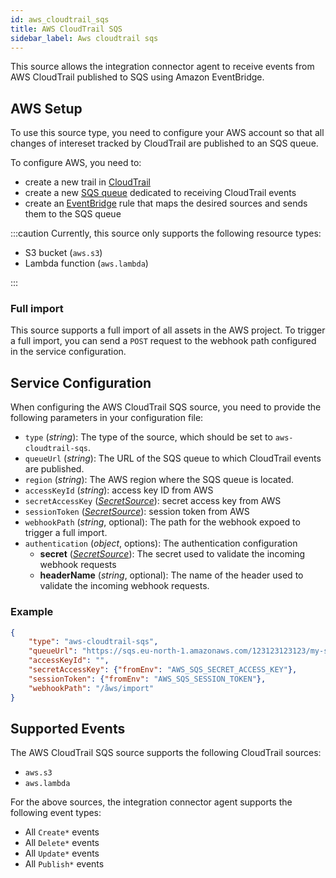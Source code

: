 ```yaml
---
id: aws_cloudtrail_sqs
title: AWS CloudTrail SQS
sidebar_label: Aws cloudtrail sqs
---
```


<!--
WARNING: this file was automatically generated by Mia-Platform Doc Aggregator.
DO NOT MODIFY IT BY HAND.
Instead, modify the source file and run the aggregator to regenerate this file.
-->

This source allows the integration connector agent to receive events from AWS CloudTrail published to SQS using Amazon EventBridge.

## AWS Setup

To use this source type, you need to configure your AWS account so that all changes of intereset tracked by CloudTrail
are published to an SQS queue.

To configure AWS, you need to:

- create a new trail in [CloudTrail](https://docs.aws.amazon.com/awscloudtrail/latest/userguide/cloudtrail-user-guide.html)
- create a new [SQS queue](https://docs.aws.amazon.com/AWSSimpleQueueService/latest/SQSDeveloperGuide/welcome.html)
  dedicated to receiving CloudTrail events
- create an [EventBridge](https://docs.aws.amazon.com/eventbridge/latest/userguide/eb-setup.html) rule that maps
  the desired sources and sends them to the SQS queue

:::caution
Currently, this source only supports the following resource types:

- S3 bucket (`aws.s3`)
- Lambda function (`aws.lambda`)

:::

### Full import

This source supports a full import of all assets in the AWS project.
To trigger a full import, you can send a `POST` request to the webhook path configured in the service configuration.

## Service Configuration

When configuring the AWS CloudTrail SQS source, you need to provide the following parameters in your configuration file:

- `type` (*string*): The type of the source, which should be set to `aws-cloudtrail-sqs`.
- `queueUrl` (*string*): The URL of the SQS queue to which CloudTrail events are published.
- `region` (*string*): The AWS region where the SQS queue is located.
- `accessKeyId` (*string*): access key ID from AWS
- `secretAccessKey` ([*SecretSource*](../20_install.md#secretsource)): secret access key from AWS
- `sessionToken` ([*SecretSource*](../20_install.md#secretsource)): session token from AWS
- `webhookPath` (*string*, optional): The path for the webhook expoed to trigger a full import.
- `authentication` (*object*, options): The authentication configuration
  - **secret** ([*SecretSource*](../20_install.md#secretsource)): The secret used to validate the incoming webhook requests
  - **headerName** (*string*, optional): The name of the header used to validate the incoming webhook requests.

### Example

```json
{
	"type": "aws-cloudtrail-sqs",
	"queueUrl": "https://sqs.eu-north-1.amazonaws.com/123123123123/my-sqs-queue",
	"accessKeyId": "",
	"secretAccessKey": {"fromEnv": "AWS_SQS_SECRET_ACCESS_KEY"},
	"sessionToken": {"fromEnv": "AWS_SQS_SESSION_TOKEN"},
	"webhookPath": "/åws/import"
}
```

## Supported Events

The AWS CloudTrail SQS source supports the following CloudTrail sources:

- `aws.s3`
- `aws.lambda`

For the above sources, the integration connector agent supports the following event types:

- All `Create*` events
- All `Delete*` events
- All `Update*` events
- All `Publish*` events
